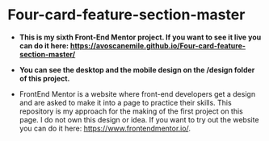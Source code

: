# Four-card-feature-section-master
- **This is my sixth Front-End Mentor project. If you want to see it live you can do it here: https://avoscanemile.github.io/Four-card-feature-section-master/**

- **You can see the desktop and the mobile design on the /design folder of this project.**

- FrontEnd Mentor is a website where front-end developers get a design and are asked to make it into a page to practice their skills. This repository is my approach for the making of the first project on this page. I do not own this design or idea. If you want to try out the website you can do it here: https://www.frontendmentor.io/.
